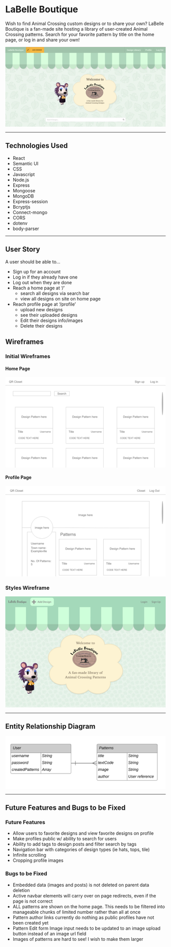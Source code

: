 # LaBelle Boutique

Wish to find Animal Crossing custom designs or to share your own? LaBelle Boutique is a fan-made site hosting a library of user-created Animal Crossing patterns. Search for your favorite pattern by title on the home page, or log in and share your own!

<img src="./README-images/screenshots/Home.png">

---

## Technologies Used

- React
- Semantic UI
- CSS
- Javascript
- Node.js
- Express
- Mongoose
- MongoDB
- Express-session
- Bcryptjs
- Connect-mongo
- CORS
- dotenv
- body-parser

---

## User Story

A user should be able to...

- Sign up for an account
- Log in if they already have one
- Log out when they are done
- Reach a home page at ‘/’
  - search all designs via search bar
  - view all designs on site on home page
- Reach profile page at ‘/profile’
  - upload new designs
  - see their uploaded designs
  - Edit their designs info/images
  - Delete their designs

## Wireframes

### Initial Wireframes

#### Home Page

<img src="./README-images/wireframes/Home.png">

#### Profile Page

<img src="./README-images/wireframes/Profile.png">

### Styles Wireframe

<img src="./README-images/wireframes/Home-Style-Wireframe.png">

---

## Entity Relationship Diagram

<img src="./README-images/ERD/ACQR-ERD.png">

---

## Future Features and Bugs to be Fixed

### Future Features

- Allow users to favorite designs and view favorite designs on profile
- Make profiles public w/ ability to search for users
- Ability to add tags to design posts and filter search by tags
- Navigation bar with categories of design types (ie hats, tops, tile)
- Infinite scrolling
- Cropping profile images

### Bugs to be Fixed

- Embedded data (images and posts) is not deleted on parent data deletion
- Active navbar elements will carry over on page redirects, even if the page is not correct
- ALL patterns are shown on the home page. This needs to be filtered into manageable chunks of limited number rather than all at once
- Pattern author links currently do nothing as public profiles have not been created yet
- Pattern Edit form Image input needs to be updated to an image upload button instead of an image url field
- Images of patterns are hard to see! I wish to make them larger
